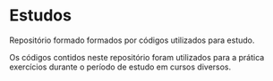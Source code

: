 # Estudos
Repositório formado formados por códigos utilizados para estudo. 

Os códigos contidos neste repositório foram utilizados para a prática exercícios durante o período de estudo em cursos diversos.
